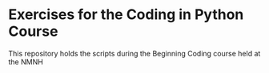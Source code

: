 # Exercises for the Coding in Python Course

This repository holds the scripts during the Beginning Coding course held at the NMNH